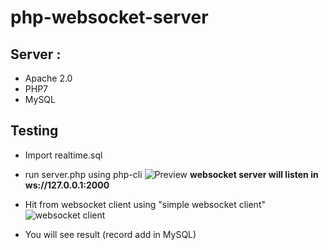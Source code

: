 # php-websocket-server

## Server : 
* Apache 2.0
* PHP7
* MySQL

## Testing
* Import realtime.sql
* run server.php using php-cli 
  ![Preview](https://i.imgur.com/evC0Kgt.png)
  **websocket server will listen in ws://127.0.0.1:2000**
  
* Hit from websocket client using "simple websocket client"
 ![websocket client](https://i.imgur.com/uXfCgBu.png)
 
* You will see result (record add in MySQL)
  





